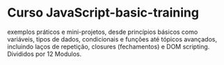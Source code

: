 # Curso JavaScript-basic-training

exemplos práticos e mini-projetos, desde princípios básicos como variáveis, tipos de dados, condicionais e funções até tópicos avançados, incluindo laços de repetição, closures (fechamentos) e DOM scripting.
Divididos por 12 Modulos.
